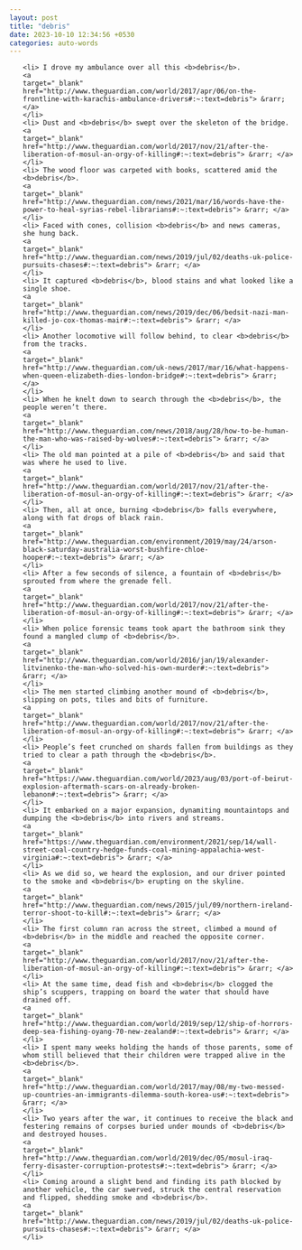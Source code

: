 ```yaml
---
layout: post
title: "debris"
date: 2023-10-10 12:34:56 +0530
categories: auto-words
---
```

<ol>

    <li> I drove my ambulance over all this <b>debris</b>.
    <a 
    target="_blank" 
    href="http://www.theguardian.com/world/2017/apr/06/on-the-frontline-with-karachis-ambulance-drivers#:~:text=debris"> &rarr; </a>
    </li>
    <li> Dust and <b>debris</b> swept over the skeleton of the bridge.
    <a 
    target="_blank" 
    href="http://www.theguardian.com/world/2017/nov/21/after-the-liberation-of-mosul-an-orgy-of-killing#:~:text=debris"> &rarr; </a>
    </li>
    <li> The wood floor was carpeted with books, scattered amid the <b>debris</b>.
    <a 
    target="_blank" 
    href="http://www.theguardian.com/news/2021/mar/16/words-have-the-power-to-heal-syrias-rebel-librarians#:~:text=debris"> &rarr; </a>
    </li>
    <li> Faced with cones, collision <b>debris</b> and news cameras, she hung back.
    <a 
    target="_blank" 
    href="http://www.theguardian.com/news/2019/jul/02/deaths-uk-police-pursuits-chases#:~:text=debris"> &rarr; </a>
    </li>
    <li> It captured <b>debris</b>, blood stains and what looked like a single shoe.
    <a 
    target="_blank" 
    href="http://www.theguardian.com/news/2019/dec/06/bedsit-nazi-man-killed-jo-cox-thomas-mair#:~:text=debris"> &rarr; </a>
    </li>
    <li> Another locomotive will follow behind, to clear <b>debris</b> from the tracks.
    <a 
    target="_blank" 
    href="http://www.theguardian.com/uk-news/2017/mar/16/what-happens-when-queen-elizabeth-dies-london-bridge#:~:text=debris"> &rarr; </a>
    </li>
    <li> When he knelt down to search through the <b>debris</b>, the people weren’t there.
    <a 
    target="_blank" 
    href="http://www.theguardian.com/news/2018/aug/28/how-to-be-human-the-man-who-was-raised-by-wolves#:~:text=debris"> &rarr; </a>
    </li>
    <li> The old man pointed at a pile of <b>debris</b> and said that was where he used to live.
    <a 
    target="_blank" 
    href="http://www.theguardian.com/world/2017/nov/21/after-the-liberation-of-mosul-an-orgy-of-killing#:~:text=debris"> &rarr; </a>
    </li>
    <li> Then, all at once, burning <b>debris</b> falls everywhere, along with fat drops of black rain.
    <a 
    target="_blank" 
    href="http://www.theguardian.com/environment/2019/may/24/arson-black-saturday-australia-worst-bushfire-chloe-hooper#:~:text=debris"> &rarr; </a>
    </li>
    <li> After a few seconds of silence, a fountain of <b>debris</b> sprouted from where the grenade fell.
    <a 
    target="_blank" 
    href="http://www.theguardian.com/world/2017/nov/21/after-the-liberation-of-mosul-an-orgy-of-killing#:~:text=debris"> &rarr; </a>
    </li>
    <li> When police forensic teams took apart the bathroom sink they found a mangled clump of <b>debris</b>.
    <a 
    target="_blank" 
    href="http://www.theguardian.com/world/2016/jan/19/alexander-litvinenko-the-man-who-solved-his-own-murder#:~:text=debris"> &rarr; </a>
    </li>
    <li> The men started climbing another mound of <b>debris</b>, slipping on pots, tiles and bits of furniture.
    <a 
    target="_blank" 
    href="http://www.theguardian.com/world/2017/nov/21/after-the-liberation-of-mosul-an-orgy-of-killing#:~:text=debris"> &rarr; </a>
    </li>
    <li> People’s feet crunched on shards fallen from buildings as they tried to clear a path through the <b>debris</b>.
    <a 
    target="_blank" 
    href="https://www.theguardian.com/world/2023/aug/03/port-of-beirut-explosion-aftermath-scars-on-already-broken-lebanon#:~:text=debris"> &rarr; </a>
    </li>
    <li> It embarked on a major expansion, dynamiting mountaintops and dumping the <b>debris</b> into rivers and streams.
    <a 
    target="_blank" 
    href="https://www.theguardian.com/environment/2021/sep/14/wall-street-coal-country-hedge-funds-coal-mining-appalachia-west-virginia#:~:text=debris"> &rarr; </a>
    </li>
    <li> As we did so, we heard the explosion, and our driver pointed to the smoke and <b>debris</b> erupting on the skyline.
    <a 
    target="_blank" 
    href="http://www.theguardian.com/news/2015/jul/09/northern-ireland-terror-shoot-to-kill#:~:text=debris"> &rarr; </a>
    </li>
    <li> The first column ran across the street, climbed a mound of <b>debris</b> in the middle and reached the opposite corner.
    <a 
    target="_blank" 
    href="http://www.theguardian.com/world/2017/nov/21/after-the-liberation-of-mosul-an-orgy-of-killing#:~:text=debris"> &rarr; </a>
    </li>
    <li> At the same time, dead fish and <b>debris</b> clogged the ship’s scuppers, trapping on board the water that should have drained off.
    <a 
    target="_blank" 
    href="http://www.theguardian.com/world/2019/sep/12/ship-of-horrors-deep-sea-fishing-oyang-70-new-zealand#:~:text=debris"> &rarr; </a>
    </li>
    <li> I spent many weeks holding the hands of those parents, some of whom still believed that their children were trapped alive in the <b>debris</b>.
    <a 
    target="_blank" 
    href="http://www.theguardian.com/world/2017/may/08/my-two-messed-up-countries-an-immigrants-dilemma-south-korea-us#:~:text=debris"> &rarr; </a>
    </li>
    <li> Two years after the war, it continues to receive the black and festering remains of corpses buried under mounds of <b>debris</b> and destroyed houses.
    <a 
    target="_blank" 
    href="http://www.theguardian.com/world/2019/dec/05/mosul-iraq-ferry-disaster-corruption-protests#:~:text=debris"> &rarr; </a>
    </li>
    <li> Coming around a slight bend and finding its path blocked by another vehicle, the car swerved, struck the central reservation and flipped, shedding smoke and <b>debris</b>.
    <a 
    target="_blank" 
    href="http://www.theguardian.com/news/2019/jul/02/deaths-uk-police-pursuits-chases#:~:text=debris"> &rarr; </a>
    </li>